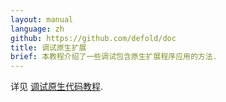 ```yaml
---
layout: manual
language: zh
github: https://github.com/defold/doc
title: 调试原生扩展
brief: 本教程介绍了一些调试包含原生扩展程序应用的方法.
---
```


详见 [调试原生代码教程](/zh/manuals/debugging-native-code).
